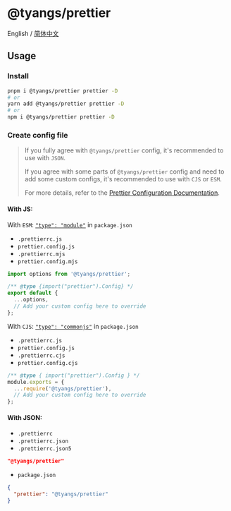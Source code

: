 # @tyangs/prettier

English / [简体中文](./README_CN.md)

## Usage

### Install

```bash
pnpm i @tyangs/prettier prettier -D
# or
yarn add @tyangs/prettier prettier -D
# or
npm i @tyangs/prettier prettier -D
```

### Create config file

> If you fully agree with `@tyangs/prettier` config, it's recommended to use with `JSON`.
>
> If you agree with some parts of `@tyangs/prettier` config and need to add some custom configs, it's recommended to use with `CJS` or `ESM`.
>
> For more details, refer to the [Prettier Configuration Documentation](https://prettier.io/docs/en/configuration).

#### With JS:

With `ESM`: [`"type": "module"`](https://nodejs.org/api/packages.html#type) in `package.json`

- `.prettierrc.js`
- `prettier.config.js`
- `.prettierrc.mjs`
- `prettier.config.mjs`

```js
import options from '@tyangs/prettier';

/** @type {import("prettier").Config} */
export default {
  ...options,
  // Add your custom config here to override
};
```

With `CJS`: [`"type": "commonjs"`](https://nodejs.org/api/packages.html#type) in `package.json`

- `.prettierrc.js`
- `prettier.config.js`
- `.prettierrc.cjs`
- `prettier.config.cjs`

```js
/** @type { import("prettier").Config } */
module.exports = {
  ...require('@tyangs/prettier'),
  // Add your custom config here to override
};
```

#### With JSON:

- `.prettierrc`
- `.prettierrc.json`
- `.prettierrc.json5`

```json
"@tyangs/prettier"
```

- `package.json`

```json
{
  "prettier": "@tyangs/prettier"
}
```

